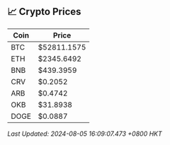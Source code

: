## 📈 Crypto Prices

| Coin | Price |
| ---- | ----- |
| BTC | $52811.1575 |
| ETH | $2345.6492 |
| BNB | $439.3959 |
| CRV | $0.2052 |
| ARB | $0.4742 |
| OKB | $31.8938 |
| DOGE | $0.0887 |

_Last Updated: 2024-08-05 16:09:07.473 +0800 HKT_